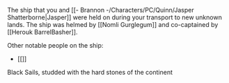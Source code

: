 The ship that you and [[- Brannon -/Characters/PC/Quinn/Jasper Shatterborne|Jasper]] were held on during your transport to new unknown lands. The ship was helmed by [[Nomli Gurglegum]] and co-captained by [[Herouk BarrelBasher]].

Other notable people on the ship:
- [[]]

Black Sails, studded with the hard stones of the continent
